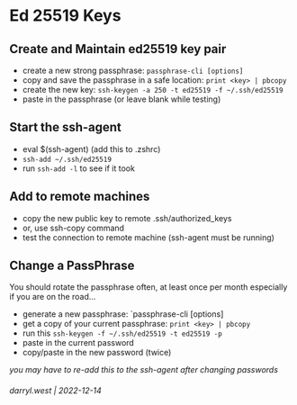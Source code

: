 # Ed 25519 Keys

## Create and Maintain ed25519 key pair

* create a new strong passphrase: `passphrase-cli [options]`
* copy and save the passphrase in a safe location: `print <key> | pbcopy`
* create the new key: `ssh-keygen -a 250 -t ed25519 -f ~/.ssh/ed25519`
* paste in the passphrase (or leave blank while testing)

## Start the ssh-agent

* eval $(ssh-agent) (add this to .zshrc)
* `ssh-add ~/.ssh/ed25519`
* run `ssh-add -l` to see if it took

## Add to remote machines

* copy the new public key to remote .ssh/authorized_keys
* or, use ssh-copy command
* test the connection to remote machine (ssh-agent must be running)

## Change a PassPhrase

You should rotate the passphrase often, at least once per month especially if you are on the road...

* generate a new passphrase: `passphrase-cli [options]
* get a copy of your current passphrase: `print <key> | pbcopy`
* run this `ssh-keygen -f ~/.ssh/ed25519 -t ed25519 -p`
* paste in the current password
* copy/paste in the new password (twice)

_you may have to re-add this to the ssh-agent after changing passwords_

###### darryl.west | 2022-12-14
